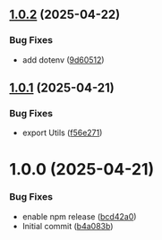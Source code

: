 ## [1.0.2](https://github.com/netcentric/cm-notify-core/compare/v1.0.1...v1.0.2) (2025-04-22)


### Bug Fixes

* add dotenv ([9d60512](https://github.com/netcentric/cm-notify-core/commit/9d6051238d3199c84869be4ceac90aeb5d7261c9))

## [1.0.1](https://github.com/netcentric/cm-notify-core/compare/v1.0.0...v1.0.1) (2025-04-21)


### Bug Fixes

* export Utils ([f56e271](https://github.com/netcentric/cm-notify-core/commit/f56e271d7d5104db515aaa83d4aaa6931ea8b5c0))

# 1.0.0 (2025-04-21)


### Bug Fixes

* enable npm release ([bcd42a0](https://github.com/netcentric/cm-notify-core/commit/bcd42a0d1e2d283a5d986e35cb3904a9d34f9b92))
* Initial commit ([b4a083b](https://github.com/netcentric/cm-notify-core/commit/b4a083b3f0d50639ff97267598f4cff0c0d31731))
